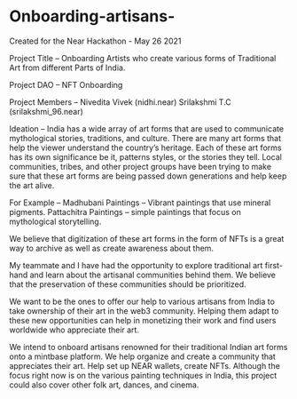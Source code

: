 # Onboarding-artisans-

Created for the Near Hackathon - May 26 2021

Project Title – Onboarding Artists who create various forms of Traditional Art from different Parts of India.

Project DAO – NFT Onboarding

Project Members – Nivedita Vivek (nidhi.near)
Srilakshmi T.C (srilakshmi_96.near)

Ideation – India has a wide array of art forms that are used to communicate mythological stories, traditions, and culture. There are many art forms that help the viewer understand the country’s heritage.
Each of these art forms has its own significance be it, patterns styles, or the stories they tell. Local communities, tribes, and other project groups have been trying to make sure that these art forms are being passed down generations and help keep the art alive.

For Example – Madhubani Paintings – Vibrant paintings that use mineral pigments. Pattachitra Paintings – simple paintings that focus on mythological storytelling.

We believe that digitization of these art forms in the form of NFTs is a great way to archive as well as create awareness about them.

My teammate and I have had the opportunity to explore traditional art first-hand and learn about the artisanal communities behind them. We believe that the preservation of these communities should be prioritized.

We want to be the ones to offer our help to various artisans from India to take ownership of their art in the web3 community. Helping them adapt to these new opportunities can help in monetizing their work and find users worldwide who appreciate their art.

We intend to onboard artisans renowned for their traditional Indian art forms onto a mintbase platform.
We help organize and create a community that appreciates their art.
Help set up NEAR wallets, create NFTs.
Although the focus right now is on the various painting techniques in India, this project could also cover other folk art, dances, and cinema.
